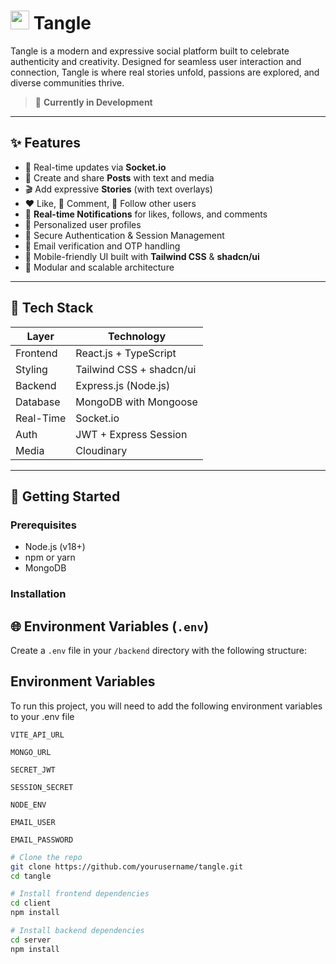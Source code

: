 # <img src="https://github.com/user-attachments/assets/7f0577a0-9712-4f2e-aea5-505df5b175e9" height="30" /> **Tangle**

Tangle is a modern and expressive social platform built to celebrate authenticity and creativity. Designed for seamless user interaction and connection, Tangle is where real stories unfold, passions are explored, and diverse communities thrive.

> 🚧 **Currently in Development**

---

## ✨ Features

- 🔄 Real-time updates via **Socket.io**
- 📸 Create and share **Posts** with text and media
- 🎬 Add expressive **Stories** (with text overlays)
- ❤️ Like, 💬 Comment, 🔄 Follow other users
- 🔔 **Real-time Notifications** for likes, follows, and comments
- 👤 Personalized user profiles
- 🔐 Secure Authentication & Session Management
- 📩 Email verification and OTP handling
- 📱 Mobile-friendly UI built with **Tailwind CSS** & **shadcn/ui**
- 🧩 Modular and scalable architecture

---

## 🧱 Tech Stack

| Layer     | Technology         |
|-----------|--------------------|
| Frontend  | React.js + TypeScript |
| Styling   | Tailwind CSS + shadcn/ui |
| Backend   | Express.js (Node.js) |
| Database  | MongoDB with Mongoose |
| Real-Time | Socket.io          |
| Auth      | JWT + Express Session |
| Media     | Cloudinary         |


---

## 🚀 Getting Started

### Prerequisites

- Node.js (v18+)
- npm or yarn
- MongoDB

### Installation
## 🌐 Environment Variables (`.env`)

Create a `.env` file in your `/backend` directory with the following structure:


## Environment Variables

To run this project, you will need to add the following environment variables to your .env file


`VITE_API_URL`

`MONGO_URL`

`SECRET_JWT`

`SESSION_SECRET`

`NODE_ENV`

`EMAIL_USER`

`EMAIL_PASSWORD`




```bash
# Clone the repo
git clone https://github.com/yourusername/tangle.git
cd tangle

# Install frontend dependencies
cd client
npm install

# Install backend dependencies
cd server
npm install



